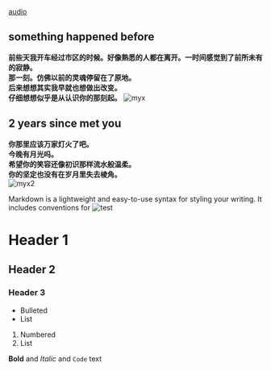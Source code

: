 [audio](https://myxbao.github.io/media.html)

## something happened before
**前些天我开车经过市区的时候。好像熟悉的人都在离开。一时间感觉到了前所未有的寂静。<br>
那一刻。仿佛以前的灵魂停留在了原地。<br>
后来想想其实我早就也想做出改变。<br>
仔细想想似乎是从认识你的那刻起。**
![myx](https://myxbao.github.io/document/myx1.jpg)

## 2 years since met you
**你那里应该万家灯火了吧。<br>
今晚有月光吗。<br>
希望你的笑容还像初识那样流水般温柔。<br>
你的坚定也没有在岁月里失去棱角。<br>**
![myx2](https://myxbao.github.io/document/myx2.jpg)



Markdown is a lightweight and easy-to-use syntax for styling your writing. It includes conventions for
![test](https://myxbao.github.io/document/cv.PNG)



# Header 1
## Header 2
### Header 3

- Bulleted
- List

1. Numbered
2. List

**Bold** and _Italic_ and `Code` text


